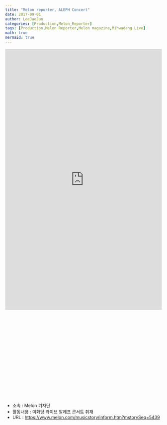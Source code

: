 ```yaml
---
title: "Melon reporter, ALEPH Concert"
date: 2017-09-01
author: LeeJaeJun
categories: [Production,Melon_Reporter]
tags: [Production,Melon Reporter,Melon magazine,Mihwadang Live]
math: true
mermaid: true
---
```


<div style="width:100%; height:840px; position:relative; padding-bottom: 56.25%;">
<iframe width="100%"height="840px" src="https://www.melon.com/musicstory/inform.htm?mstorySeq=5439" frameborder="0" scrolling="no"></iframe>
</div>

* 소속 : Melon 기자단
* 활동내용 : 미화당 라이브 알레프 콘서트 취재
* URL : https://www.melon.com/musicstory/inform.htm?mstorySeq=5439
